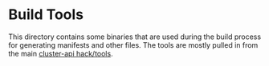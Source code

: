 # Build Tools

This directory contains some binaries that are used during the build process
for generating manifests and other files. The tools are mostly pulled in from
the main [cluster-api hack/tools](https://github.com/kubernetes-sigs/cluster-api/tree/main/hack/tools).
